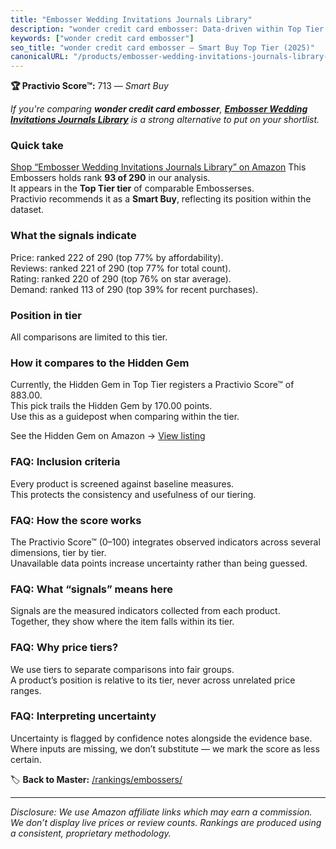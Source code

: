 ```yaml
---
title: "Embosser Wedding Invitations Journals Library"
description: "wonder credit card embosser: Data-driven within Top Tier ranking using the Practivio Score™. Positioned by quality, value, demand, findability, momentum."
keywords: ["wonder credit card embosser"]
seo_title: "wonder credit card embosser — Smart Buy Top Tier (2025)"
canonicalURL: "/products/embosser-wedding-invitations-journals-library-B0DYP77CNK/"
---
```


**🏆 Practivio Score™:** 713 — _Smart Buy_


*If you're comparing **wonder credit card embosser**, **[Embosser Wedding Invitations Journals Library](https://www.amazon.com/dp/B0DYP77CNK?tag=practivio-20)** is a strong alternative to put on your shortlist.*
### Quick take
[Shop “Embosser Wedding Invitations Journals Library” on Amazon](https://www.amazon.com/dp/B0DYP77CNK?tag=practivio-20)
This Embossers holds rank **93 of 290** in our analysis.  
It appears in the **Top Tier tier** of comparable Embosserses.  
Practivio recommends it as a **Smart Buy**, reflecting its position within the dataset.

### What the signals indicate
Price: ranked 222 of 290 (top 77% by affordability).  
Reviews: ranked 221 of 290 (top 77% for total count).  
Rating: ranked 220 of 290 (top 76% on star average).  
Demand: ranked 113 of 290 (top 39% for recent purchases).

### Position in tier
All comparisons are limited to this tier.

### How it compares to the Hidden Gem
Currently, the Hidden Gem in Top Tier registers a Practivio Score™ of 883.00.  
This pick trails the Hidden Gem by 170.00 points.  
Use this as a guidepost when comparing within the tier.  

See the Hidden Gem on Amazon → [View listing](https://www.amazon.com/dp/B07H97H9RQ?tag=practivio-20)

### FAQ: Inclusion criteria
Every product is screened against baseline measures.  
This protects the consistency and usefulness of our tiering.

### FAQ: How the score works
The Practivio Score™ (0–100) integrates observed indicators across several dimensions, tier by tier.  
Unavailable data points increase uncertainty rather than being guessed.

### FAQ: What “signals” means here
Signals are the measured indicators collected from each product.  
Together, they show where the item falls within its tier.

### FAQ: Why price tiers?
We use tiers to separate comparisons into fair groups.  
A product’s position is relative to its tier, never across unrelated price ranges.

### FAQ: Interpreting uncertainty
Uncertainty is flagged by confidence notes alongside the evidence base.  
Where inputs are missing, we don’t substitute — we mark the score as less certain.


🏷️ **Back to Master:** [/rankings/embossers/](/rankings/embossers/)

---
_Disclosure: We use Amazon affiliate links which may earn a commission. We don’t display live prices or review counts. Rankings are produced using a consistent, proprietary methodology._
